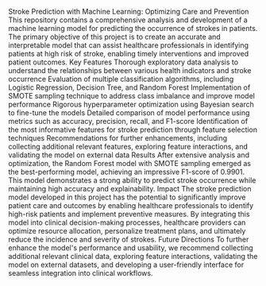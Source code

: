 Stroke Prediction with Machine Learning: Optimizing Care and Prevention
This repository contains a comprehensive analysis and development of a machine learning model for predicting the occurrence of strokes in patients. The primary objective of this project is to create an accurate and interpretable model that can assist healthcare professionals in identifying patients at high risk of stroke, enabling timely interventions and improved patient outcomes.
Key Features
Thorough exploratory data analysis to understand the relationships between various health indicators and stroke occurrence
Evaluation of multiple classification algorithms, including Logistic Regression, Decision Tree, and Random Forest
Implementation of SMOTE sampling technique to address class imbalance and improve model performance
Rigorous hyperparameter optimization using Bayesian search to fine-tune the models
Detailed comparison of model performance using metrics such as accuracy, precision, recall, and F1-score
Identification of the most informative features for stroke prediction through feature selection techniques
Recommendations for further enhancements, including collecting additional relevant features, exploring feature interactions, and validating the model on external data
Results
After extensive analysis and optimization, the Random Forest model with SMOTE sampling emerged as the best-performing model, achieving an impressive F1-score of 0.9901. This model demonstrates a strong ability to predict stroke occurrence while maintaining high accuracy and explainability.
Impact
The stroke prediction model developed in this project has the potential to significantly improve patient care and outcomes by enabling healthcare professionals to identify high-risk patients and implement preventive measures. By integrating this model into clinical decision-making processes, healthcare providers can optimize resource allocation, personalize treatment plans, and ultimately reduce the incidence and severity of strokes.
Future Directions
To further enhance the model's performance and usability, we recommend collecting additional relevant clinical data, exploring feature interactions, validating the model on external datasets, and developing a user-friendly interface for seamless integration into clinical workflows.
